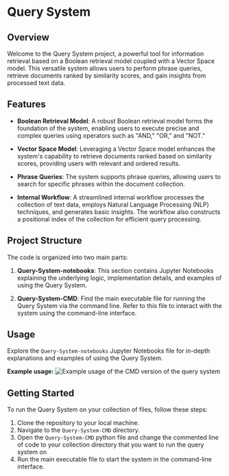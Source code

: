 # Query System

## Overview

Welcome to the Query System project, a powerful tool for information retrieval based on a Boolean retrieval model coupled with a Vector Space model. This versatile system allows users to perform phrase queries, retrieve documents ranked by similarity scores, and gain insights from processed text data.

## Features

- **Boolean Retrieval Model**: A robust Boolean retrieval model forms the foundation of the system, enabling users to execute precise and complex queries using operators such as "AND," "OR," and "NOT."

- **Vector Space Model**: Leveraging a Vector Space model enhances the system's capability to retrieve documents ranked based on similarity scores, providing users with relevant and ordered results.

- **Phrase Queries**: The system supports phrase queries, allowing users to search for specific phrases within the document collection.

- **Internal Workflow**: A streamlined internal workflow processes the collection of text data, employs Natural Language Processing (NLP) techniques, and generates basic insights. The workflow also constructs a positional index of the collection for efficient query processing.

## Project Structure

The code is organized into two main parts:

1. **Query-System-notebooks**: This section contains Jupyter Notebooks explaining the underlying logic, implementation details, and examples of using the Query System.

2. **Query-System-CMD**: Find the main executable file for running the Query System via the command line. Refer to this file to interact with the system using the command-line interface.

## Usage

Explore the `Query-System-notebooks` Jupyter Notebooks file for in-depth explanations and examples of using the Query System.

**Example usage:**
![Example usage of the CMD version of the query system](https://github.com/Kshishtawy/Query-System-based-on-positional-index-Boolean-model-and-Vector-Space-model/blob/main/Example%20usage%20in%20CMD.png?raw=true)

## Getting Started

To run the Query System on your collection of files, follow these steps:

1. Clone the repository to your local machine.
2. Navigate to the `Query-System-CMD` directory.
3. Open the `Query-System-CMD` python file and change the commented line of code to your collection directory that you want to run the query system on
4. Run the main executable file to start the system in the command-line interface.
